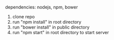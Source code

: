 dependencies: nodejs, npm, bower

1. clone repo
2. run "npm install" in root directory
3. run "bower install" in public directory
4. run "npm start" in root directory to start server
